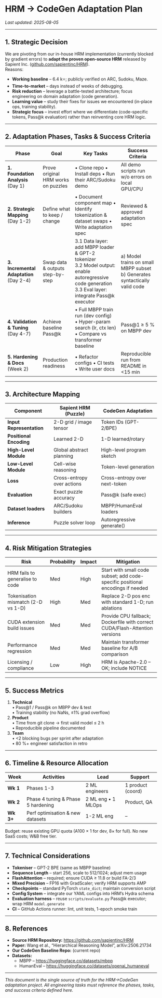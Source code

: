 # HRM → CodeGen Adaptation Plan
_Last updated: 2025-08-05_

---

## 1. Strategic Decision

We are pivoting from our in-house HRM implementation (currently blocked by gradient errors) to **adapt the proven open-source HRM** released by Sapient Inc. ([github.com/sapientinc/HRM](https://github.com/sapientinc/HRM)).  
Reasons:

* **Working baseline** – 6.4 k⭐; publicly verified on ARC, Sudoku, Maze.  
* **Time-to-market** – days instead of weeks of debugging.  
* **Risk reduction** – leverage a battle-tested architecture; focus engineering on domain adaptation (code generation).  
* **Learning value** – study their fixes for issues we encountered (in-place ops, training stability).  
* **Strategic focus** – invest effort where we differentiate (code-specific tokens, Pass@k evaluation) rather than reinventing core HRM logic.

---

## 2. Adaptation Phases, Tasks & Success Criteria

| Phase | Goal | Key Tasks | Success Criteria |
|-------|------|-----------|------------------|
| **1. Foundation Analysis** (Day 1) | Prove original HRM works on puzzles | • Clone repo • Install deps • Run their ARC/Sudoku demo | All demo scripts run w/o errors on local GPU/CPU |
| **2. Strategic Mapping** (Day 1-2) | Define what to keep / change | • Document component map • Identify tokenization & dataset swaps • Write adaptation spec | Reviewed & approved adaptation spec |
| **3. Incremental Adaptation** (Day 2-4) | Swap data & outputs step-by-step | 3.1 Data layer: add MBPP loader & GPT-2 tokenizer<br>3.2 Model output: enable autoregressive code generation<br>3.3 Eval layer: integrate Pass@k executor | a) Model trains on small MBPP subset<br>b) Generates syntactically valid code |
| **4. Validation & Tuning** (Day 4-7) | Achieve baseline Pass@k | • Full MBPP train run (dev config)<br>• Hyper-param search (lr, ctx len)<br>• Compare vs transformer baseline | Pass@1 ≥ 5 % on MBPP dev |
| **5. Hardening & Docs** (Week 2) | Production readiness | • Refactor configs • CI tests • Write user docs | Reproducible run from README in <15 min |

---

## 3. Architecture Mapping

| Component | Sapient HRM (Puzzle) | CodeGen Adaptation |
|-----------|----------------------|--------------------|
| **Input Representation** | 2-D grid / image tensor | Token IDs (GPT-2/BPE) |
| **Positional Encoding** | Learned 2-D | 1-D learned/rotary |
| **High-Level Module** | Global abstract planning | High-level program sketch |
| **Low-Level Module** | Cell-wise reasoning | Token-level generation |
| **Loss** | Cross-entropy over actions | Cross-entropy over next-token |
| **Evaluation** | Exact puzzle accuracy | Pass@k (safe exec) |
| **Dataset loaders** | ARC/Sudoku builders | MBPP/HumanEval loaders |
| **Inference** | Puzzle solver loop | Autoregressive generate() |

---

## 4. Risk Mitigation Strategies

| Risk | Probability | Impact | Mitigation |
|------|-------------|--------|------------|
| HRM fails to generalise to code | Med | High | Start with small code subset; add code-specific positional encodings if needed |
| Tokenisation mismatch (2-D vs 1-D) | High | Med | Replace 2-D pos enc with standard 1-D; run ablations |
| CUDA extension build issues | Med | Med | Provide CPU fallback; Dockerfile with correct CUDA/Flash-Attention versions |
| Performance regression | Med | Med | Maintain transformer baseline for A/B comparison |
| Licensing / compliance | Low | High | HRM is Apache-2.0 – OK; include NOTICE |

---

## 5. Success Metrics

1. **Technical**  
   • Pass@1 / Pass@k on MBPP dev & test  
   • Training stability (no NaNs, ≤1% grad overflow)  
2. **Product**  
   • Time from git clone → first valid model ≤ 2 h  
   • Reproducible pipeline documented  
3. **Team**  
   • <2 blocking bugs per sprint after adaptation  
   • 80 %+ engineer satisfaction in retro

---

## 6. Timeline & Resource Allocation

| Week | Activities | Lead | Support |
|------|------------|------|---------|
| **Wk 1** | Phases 1-3 | 2 ML engineers | 1 product (coord) |
| **Wk 2** | Phase 4 tuning & Phase 5 hardening | 2 ML eng • 1 MLOps | Product, QA |
| **Wk 3+** | Perf optimisation & new datasets | 1-2 ML eng | – |

Budget: reuse existing GPU quota (A100 × 1 for dev, 8× for full). No new SaaS costs; W&B free tier.

---

## 7. Technical Considerations

* **Tokeniser** – GPT-2 BPE (same as MBPP baseline)  
* **Sequence Length** – start 256, scale to 512/1024; adjust mem usage  
* **FlashAttention** – required; ensure CUDA ≥ 11.8 or build FA-2/3  
* **Mixed Precision** – FP16 with GradScaler; verify HRM supports AMP  
* **Checkpoints** – standard PyTorch `state_dict`; maintain conversion script  
* **Config System** – integrate our YAML configs into HRM’s Hydra schema  
* **Evaluation harness** – reuse `scripts/evaluate.py` Pass@k executor; wrap HRM `model.generate`  
* **CI** – GitHub Actions runner: lint, unit tests, 1-epoch smoke train

---

## 8. References

* **Source HRM Repository:** https://github.com/sapientinc/HRM  
* **Paper:** Wang et al., “Hierarchical Reasoning Model”, arXiv:2506.21734  
* **Our CodeGen Baseline Repo:** (current repo)  
* **Datasets:**  
  * MBPP – https://huggingface.co/datasets/mbpp  
  * HumanEval – https://huggingface.co/datasets/openai_humaneval  

---

_This document is the single source of truth for the HRM→CodeGen adaptation project. All engineering tasks must reference the phases, tasks, and success criteria defined here._  
